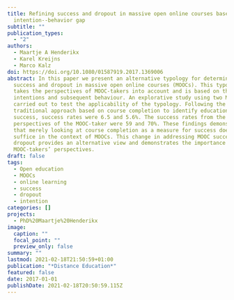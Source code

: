 ```yaml
---
title: Refining success and dropout in massive open online courses based on the
  intention--behavior gap
subtitle: ""
publication_types:
  - "2"
authors:
  - Maartje A Henderikx
  - Karel Kreijns
  - Marco Kalz
doi: https://doi.org/10.1080/01587919.2017.1369006
abstract: In this paper we present an alternative typology for determining
  success and dropout in massive open online courses (MOOCs). This typology
  takes the perspectives of MOOC-takers into account and is based on the their
  intentions and subsequent behaviour. An explorative study using two MOOCs was
  carried out to test the applicability of the typology. Following the
  traditional approach based on course completion to identify educational
  success, success rates were 6.5 and 5.6%. The success rates from the
  perspectives of the MOOC-taker were 59 and 70%. These findings demonstrate
  that merely looking at course completion as a measure for success does not
  suffice in the context of MOOCs. This change in addressing MOOC success and
  dropout provides an alternative view and demonstrates the importance of
  MOOC-takers’ perspectives.
draft: false
tags:
  - Open education
  - MOOCs
  - online learning
  - success
  - dropout
  - intention
categories: []
projects:
  - PhD%20Maartje%20Henderikx
image:
  caption: ""
  focal_point: ""
  preview_only: false
summary: ""
lastmod: 2021-02-18T21:50:59+01:00
publication: "*Distance Education*"
featured: false
date: 2017-01-01
publishDate: 2021-02-18T20:50:59.115Z
---
```

